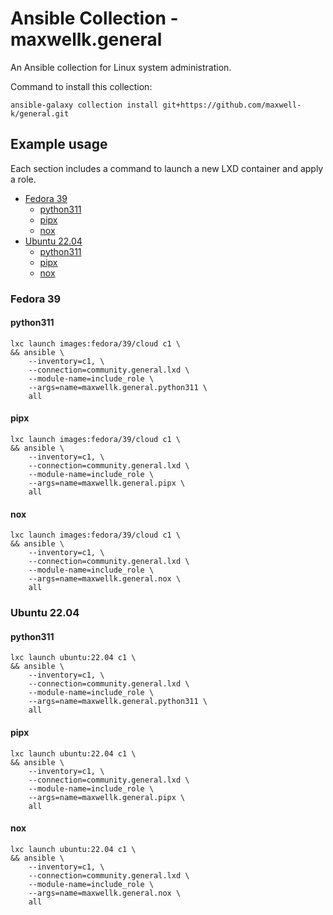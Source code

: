 # Ansible Collection - maxwellk.general

An Ansible collection for Linux system administration.

Command to install this collection:

    ansible-galaxy collection install git+https://github.com/maxwell-k/general.git

<!-- Install from within a local clone:

trash ~/.ansible/collections \
; ansible-galaxy collection install git+file://$PWD

-->

## Example usage

Each section includes a command to launch a new LXD container and apply a role.

<!-- toc -->

- [Fedora 39](#fedora-39)
  - [python311](#python311)
  - [pipx](#pipx)
  - [nox](#nox)
- [Ubuntu 22.04](#ubuntu-2204)
  - [python311](#python311-1)
  - [pipx](#pipx-1)
  - [nox](#nox-1)

<!-- tocstop -->

### Fedora 39

#### python311

    lxc launch images:fedora/39/cloud c1 \
    && ansible \
        --inventory=c1, \
        --connection=community.general.lxd \
        --module-name=include_role \
        --args=name=maxwellk.general.python311 \
        all

#### pipx

    lxc launch images:fedora/39/cloud c1 \
    && ansible \
        --inventory=c1, \
        --connection=community.general.lxd \
        --module-name=include_role \
        --args=name=maxwellk.general.pipx \
        all

#### nox

    lxc launch images:fedora/39/cloud c1 \
    && ansible \
        --inventory=c1, \
        --connection=community.general.lxd \
        --module-name=include_role \
        --args=name=maxwellk.general.nox \
        all

### Ubuntu 22.04

#### python311

    lxc launch ubuntu:22.04 c1 \
    && ansible \
        --inventory=c1, \
        --connection=community.general.lxd \
        --module-name=include_role \
        --args=name=maxwellk.general.python311 \
        all

#### pipx

    lxc launch ubuntu:22.04 c1 \
    && ansible \
        --inventory=c1, \
        --connection=community.general.lxd \
        --module-name=include_role \
        --args=name=maxwellk.general.pipx \
        all

#### nox

    lxc launch ubuntu:22.04 c1 \
    && ansible \
        --inventory=c1, \
        --connection=community.general.lxd \
        --module-name=include_role \
        --args=name=maxwellk.general.nox \
        all

<!-- Clean up:

lxc delete --force c1 \
&& ssh-keygen -R c1.lxd

-->

<!--
README.md
Copyright 2023 Keith Maxwell
SPDX-License-Identifier: CC0-1.0
-->

<!-- vim: set filetype=markdown.htmlCommentNoSpell.markdown-toc  : -->
